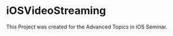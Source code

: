 iOSVideoStreaming
=================

This Project was created for the Advanced Topics in iOS Seminar.